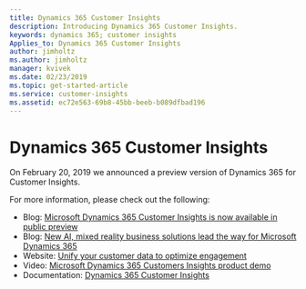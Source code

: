```yaml
---
title: Dynamics 365 Customer Insights
description: Introducing Dynamics 365 Customer Insights.
keywords: dynamics 365; customer insights
Applies_to: Dynamics 365 Customer Insights
author: jimholtz
ms.author: jimholtz
manager: kvivek
ms.date: 02/23/2019
ms.topic: get-started-article
ms.service: customer-insights 
ms.assetid: ec72e563-69b8-45bb-beeb-b089dfbad196
---
```

# Dynamics 365 Customer Insights

On February 20, 2019 we announced a preview version of Dynamics 365 for Customer Insights.

For more information, please check out the following:

- Blog: [Microsoft Dynamics 365 Customer Insights is now available in public preview](https://community.dynamics.com/365/aicustomerinsights/b/dynamics365customerinsightsblog/archive/2019/02/20/microsoft-dynamics-365-customer-insights-is-now-available-in-public-preview)
- Blog: [New AI, mixed reality business solutions lead the way for Microsoft Dynamics 365](https://cloudblogs.microsoft.com/dynamics365/2019/02/21/new-ai-mixed-reality-business-solutions-lead-the-way-for-microsoft-dynamics-365/)
- Website: [Unify your customer data to optimize engagement](https://dynamics.microsoft.com/ai/customer-insights/)
- Video: [Microsoft Dynamics 365 Customers Insights product demo](https://youtu.be/yayYM7cc3LU)
- Documentation: [Dynamics 365 Customer Insights](https://docs.microsoft.com/dynamics365/ai/customer-insights/overview)